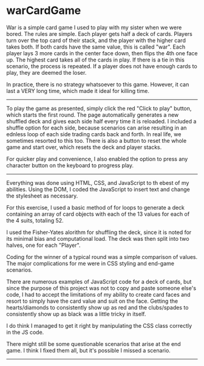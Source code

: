 # warCardGame

War is a simple card game I used to play with my sister when we were bored.
The rules are simple. Each player gets half a deck of cards.
Players turn over the top card of their stack, and the player with the higher card takes both.
If both cards have the same value, this is called "war".
Each player lays 3 more cards in the center face down, then flips the 4th one face up.
The highest card takes all of the cards in play.
If there is a tie in this scenario, the process is repeated.
If a player does not have enough cards to play, they are deemed the loser.

In practice, there is no strategy whatsoever to this game.
However, it can last a VERY long time, which made it ideal for killing time.

--------------------------

To play the game as presented, simply click the red "Click to play" button, which starts the first round.
The page automatically generates a new shuffled deck and gives each side half every time it is reloaded.
I included a shuffle option for each side, because scenarios can arise resulting in an ednless loop of each side
trading cards back and forth. In real life, we sometimes resorted to this too.
There is also a button to reset the whole game and start over, which resets the deck and player stacks.

For quicker play and convenience, I also enabled the option to press any character button on the keyboard to progress play.

--------------------------

Everything was done using HTML, CSS, and JavaScript to th ebest of my abilities.
Using the DOM, I coded the JavaScript to insert text and change the stylesheet as necessary.

For this exercise, I used a basic method of for loops to generate a deck containing an array of card objects with each of the 13 values for each of the 4 suits, totaling 52.

I used the Fisher-Yates alorithm for shuffling the deck, since it is noted for its minimal bias
and computational load.
The deck was then split into two halves, one for each "Player".

Coding for the winner of a typical round was a simple comparison of values.
The major complications for me were in CSS styling and end-game scenarios.

There are numerous examples of JavaScript code for a deck of cards, but since the purpose of this
project was not to copy and paste someone else's code, I had to accept the limitations of my
ability to create card faces and resort to simply have the card value and suit on the face.
Getting the hearts/diamonds to consistently show up as red and the clubs/spades to consistently
show up as black was a little tricky in itself.

I do think I managed to get it right by manipulating the CSS class correctly in the JS code.

There might still be some questionable scenarios that arise at the end game. I think I fixed them all, but it's possible I missed a scenario.

-------------------------
